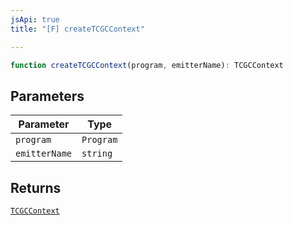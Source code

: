 ```yaml
---
jsApi: true
title: "[F] createTCGCContext"

---
```

```ts
function createTCGCContext(program, emitterName): TCGCContext
```

## Parameters

| Parameter | Type |
| ------ | ------ |
| `program` | `Program` |
| `emitterName` | `string` |

## Returns

[`TCGCContext`](../interfaces/TCGCContext.md)
